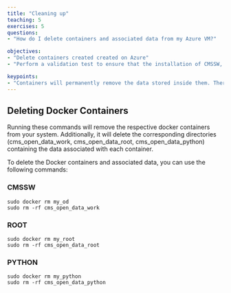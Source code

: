 ```yaml
---
title: "Cleaning up"
teaching: 5
exercises: 5
questions:
- "How do I delete containers and associated data from my Azure VM?"

objectives:
- "Delete containers created created on Azure"
- "Perform a validation test to ensure that the installation of CMSSW, ROOT, and Python containers is successful."

keypoints:
- "Containers will permanently remove the data stored inside them. Therefore, it is recommended to back up any important data before executing these commands."
---
```

## Deleting Docker Containers

Running these commands will remove the respective docker containers from your system. Additionally, it will delete the corresponding directories (cms_open_data_work, cms_open_data_root, cms_open_data_python) containing the data associated with each container.

To delete the Docker containers and associated data, you can use the following commands:

### CMSSW
```
sudo docker rm my_od
sudo rm -rf cms_open_data_work
```
### ROOT
```
sudo docker rm my_root
sudo rm -rf cms_open_data_root
```
### PYTHON
```
sudo docker rm my_python
sudo rm -rf cms_open_data_python
```




 

